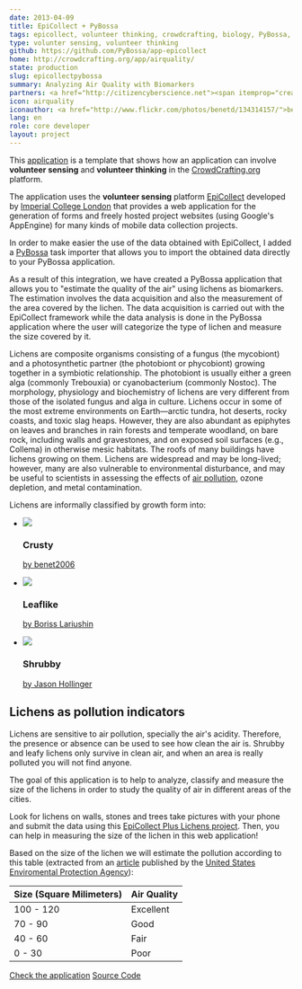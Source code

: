 ```yaml
---
date: 2013-04-09
title: EpiCollect + PyBossa
tags: epicollect, volunteer thinking, crowdcrafting, biology, PyBossa, air quality, science
type: volunter sensing, volunteer thinking
github: https://github.com/PyBossa/app-epicollect
home: http://crowdcrafting.org/app/airquality/
state: production
slug: epicollectpybossa
summary: Analyzing Air Quality with Biomarkers
partners: <a href="http://citizencyberscience.net"><span itemprop="creator">Citizen Cyberscience Centre</span></a>, <a href="http://www.imperial.ac.uk/"><span itemprop="creator">Imperial College London</span></a>
icon: airquality
iconauthor: <a href="http://www.flickr.com/photos/benetd/134314157/">benet2006</a>
lang: en
role: core developer
layout: project
---
```


This [application](http://crowdcrafting.org/app/airquality/) is a template that shows how an application can involve **volunteer sensing** and **volunteer thinking** in the [CrowdCrafting.org](http://crowdcrafting.org) platform.

The application uses the **volunteer sensing** platform [EpiCollect](http://plus.epicollect.net) developed by [Imperial College London](http://www.imperial.ac.uk/) that provides a web application for the generation of forms and freely hosted project websites (using Google's AppEngine) for many kinds of mobile data collection projects. 

In order to make easier the use of the data obtained with EpiCollect, I added a [PyBossa](http://dev.pybossa.com) task importer that allows you to import the obtained data directly to your PyBossa application.

As a result of this integration, we have created a PyBossa application that allows you to "estimate the quality of the air" using lichens as biomarkers. The estimation involves the data acquisition and also the measurement of the area covered by the lichen. The data acquisition is carried out with the EpiCollect framework while the data analysis is done in the PyBossa application where the user will categorize the type of lichen and measure the size covered by it.

<p>Lichens are composite organisms consisting of a fungus (the mycobiont) and a photosynthetic partner (the photobiont or phycobiont) growing together in a symbiotic relationship. The photobiont is usually either a green alga (commonly Trebouxia) or cyanobacterium (commonly Nostoc). The morphology, physiology and biochemistry of lichens are very different from those of the isolated fungus and alga in culture. Lichens occur in some of the most extreme environments on Earth—arctic tundra, hot deserts, rocky coasts, and toxic slag heaps. However, they are also abundant as epiphytes on leaves and branches in rain forests and temperate woodland, on bare rock, including walls and gravestones, and on exposed soil surfaces (e.g., Collema) in otherwise mesic habitats. The roofs of many buildings have lichens growing on them. Lichens are widespread and may be long-lived; however, many are also vulnerable to environmental disturbance, and may be useful to scientists in assessing the effects of <a href="http://www.nature.com/nature/journal/v289/n5795/abs/289289a0.html">air pollution</a>, ozone depletion, and metal contamination.</p>

<p>Lichens are informally classified by growth form into:</p>
<div class="row-fluid">
<div class="span12">
<ul class="thumbnails">
    <li class="span4">
        <div class="thumbnail">
            <img src="http://farm1.staticflickr.com/47/134314157_b17f465dfc.jpg">
        <h3>Crusty</h3>
        <p><a href="http://www.flickr.com/photos/benetd/134314157/"><i class="fa fa-picture-o"></i> by benet2006</a></p>
        </div>
    </li>
    <li class="span4">
        <div class="thumbnail">
            <img src="http://farm3.staticflickr.com/2607/3986134065_faebf320c6.jpg">
            <h3>Leaflike</h3>
            <p><a href="http://www.flickr.com/photos/zquirell/3986134065/"><i class="fa fa-picture-o"></i> by Boriss Lariushin</a></p>
        </div>
    </li>
    <li class="span4">
        <div class="thumbnail">
            <img src="http://farm4.staticflickr.com/3294/2451758194_ea0bbfdcc9.jpg">
            <h3>Shrubby</h3>
            <p><a href="http://www.flickr.com/photos/7147684@N03/2451758194/"><i class="fa fa-picture-o"></i> by Jason Hollinger</a></p>
        </div>
    </li>
</ul>
</div>
</div>
<h2>Lichens as pollution indicators</h2>
<p>Lichens are sensitive to air pollution, specially the air's acidity. Therefore, the presence or absence can be used to see how clean the air is. Shrubby and leafy lichens only survive in clean air, and when an area is really polluted you will not find anyone.</p>

<p>The goal of this application is to help to analyze, classify and measure the size of the lichens in order to study the quality of air in different areas of the cities.</p>

<p>Look for lichens on walls, stones and trees take pictures with your phone and submit the data using this <a href="http://plus.epicollet.net/lichens">EpiCollect Plus Lichens project</a>. Then, you can help in measuring the size of the lichen in this web application!</p>
<p>Based on the size of the lichen we will estimate the pollution according to this table (extracted from an <a href="http://www.epa.gov/airnow/workshop_teachers/dont_take_a_lichen_for_pollution.pdf">article</a> published by the <a href="http://www.epa.gov/">United States Enviromental Protection Agency</a>):</p>
<table class="table table-striped">
    <thead>
        <tr>
            <th>Size (Square Milimeters)</th>
            <th>Air Quality</th>
        </tr>
    </thead>
    <tbody>
        <tr>
            <td>100 - 120</td>
            <td>Excellent</td>
        </tr>
        <tr>
            <td>70 - 90</td>
            <td>Good</td>
        </tr>
        <tr>
            <td>40 - 60</td>
            <td>Fair</td>
        </tr>
        <tr>
            <td>0 - 30</td>
            <td>Poor</td>
        </tr>
    </tbody>
</table>



<a target="_blank" class="btn" href="http://crowdcrafting.org/app/airquality/"><i class="fa fa-cog"></i> Check the application</a>
<a target="_blank" class="btn" href="https://github.com/PyBossa/app-epicollec"><i class="fa fa-github"></i> Source Code</a>
